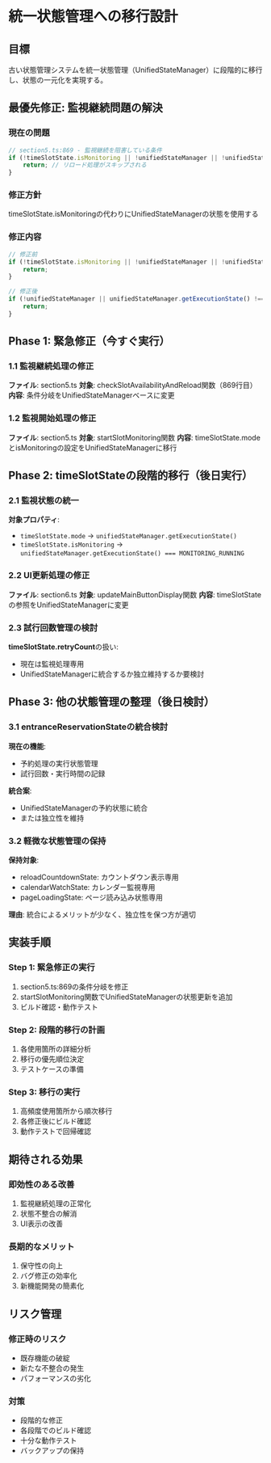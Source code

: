 # 統一状態管理への移行設計

## 目標
古い状態管理システムを統一状態管理（UnifiedStateManager）に段階的に移行し、状態の一元化を実現する。

## 最優先修正: 監視継続問題の解決

### 現在の問題
```typescript
// section5.ts:869 - 監視継続を阻害している条件
if (!timeSlotState.isMonitoring || !unifiedStateManager || !unifiedStateManager.hasMonitoringTargets()) {
    return; // リロード処理がスキップされる
}
```

### 修正方針
timeSlotState.isMonitoringの代わりにUnifiedStateManagerの状態を使用する

### 修正内容
```typescript
// 修正前
if (!timeSlotState.isMonitoring || !unifiedStateManager || !unifiedStateManager.hasMonitoringTargets()) {
    return;
}

// 修正後
if (!unifiedStateManager || unifiedStateManager.getExecutionState() !== ExecutionState.MONITORING_RUNNING) {
    return;
}
```

## Phase 1: 緊急修正（今すぐ実行）

### 1.1 監視継続処理の修正
**ファイル**: section5.ts
**対象**: checkSlotAvailabilityAndReload関数（869行目）
**内容**: 条件分岐をUnifiedStateManagerベースに変更

### 1.2 監視開始処理の修正
**ファイル**: section5.ts
**対象**: startSlotMonitoring関数
**内容**: timeSlotState.modeとisMonitoringの設定をUnifiedStateManagerに移行

## Phase 2: timeSlotStateの段階的移行（後日実行）

### 2.1 監視状態の統一
**対象プロパティ**:
- `timeSlotState.mode` → `unifiedStateManager.getExecutionState()`
- `timeSlotState.isMonitoring` → `unifiedStateManager.getExecutionState() === MONITORING_RUNNING`

### 2.2 UI更新処理の修正
**ファイル**: section6.ts
**対象**: updateMainButtonDisplay関数
**内容**: timeSlotStateの参照をUnifiedStateManagerに変更

### 2.3 試行回数管理の検討
**timeSlotState.retryCount**の扱い:
- 現在は監視処理専用
- UnifiedStateManagerに統合するか独立維持するか要検討

## Phase 3: 他の状態管理の整理（後日検討）

### 3.1 entranceReservationStateの統合検討
**現在の機能**:
- 予約処理の実行状態管理
- 試行回数・実行時間の記録

**統合案**:
- UnifiedStateManagerの予約状態に統合
- または独立性を維持

### 3.2 軽微な状態管理の保持
**保持対象**:
- reloadCountdownState: カウントダウン表示専用
- calendarWatchState: カレンダー監視専用  
- pageLoadingState: ページ読み込み状態専用

**理由**: 統合によるメリットが少なく、独立性を保つ方が適切

## 実装手順

### Step 1: 緊急修正の実行
1. section5.ts:869の条件分岐を修正
2. startSlotMonitoring関数でUnifiedStateManagerの状態更新を追加
3. ビルド確認・動作テスト

### Step 2: 段階的移行の計画
1. 各使用箇所の詳細分析
2. 移行の優先順位決定
3. テストケースの準備

### Step 3: 移行の実行
1. 高頻度使用箇所から順次移行
2. 各修正後にビルド確認
3. 動作テストで回帰確認

## 期待される効果

### 即効性のある改善
1. 監視継続処理の正常化
2. 状態不整合の解消
3. UI表示の改善

### 長期的なメリット  
1. 保守性の向上
2. バグ修正の効率化
3. 新機能開発の簡素化

## リスク管理

### 修正時のリスク
- 既存機能の破綻
- 新たな不整合の発生
- パフォーマンスの劣化

### 対策
- 段階的な修正
- 各段階でのビルド確認
- 十分な動作テスト
- バックアップの保持